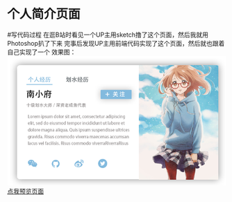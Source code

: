 个人简介页面
===
#写代码过程
在逛B站时看见一个UP主用sketch撸了这个页面，然后我就用Photoshop扒了下来 完事后发现UP主用前端代码实现了这个页面，然后就也跟着自己实现了一个
效果图：![preview](./preview.png)
[点我预览页面]("#")
